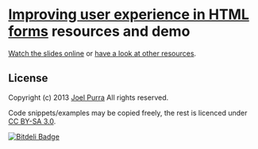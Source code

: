 # [Improving user experience in HTML forms](http://joelpurra.github.io/html-forms-presentation/) resources and demo

[Watch the slides online](http://joelpurra.github.io/html-forms-presentation/) or [have a look at other resources](http://joelpurra.github.io/html-forms/).



## License
Copyright (c) 2013 [Joel Purra](http://joelpurra.com/)
All rights reserved.

Code snippets/examples may be copied freely, the rest is licenced under [CC BY-SA 3.0](https://creativecommons.org/licenses/by-sa/3.0/).



[![Bitdeli Badge](https://d2weczhvl823v0.cloudfront.net/joelpurra/html-forms/trend.png)](https://bitdeli.com/free "Bitdeli Badge")
